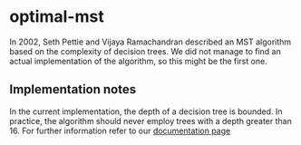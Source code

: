 # optimal-mst

In 2002, Seth Pettie and Vijaya Ramachandran described an MST algorithm based
on the complexity of decision trees. We did not manage to find an actual
implementation of the algorithm, so this might be the first one.

## Implementation notes

In the current implementation, the depth of a decision tree is bounded.
In practice, the algorithm should never employ trees with a depth greater than 16.
For further information refer to our <a href="https://lazyguyy.github.io/optimal-mst/">documentation page</a>

